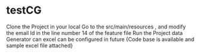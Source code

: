 # testCG
Clone the Project in your local
Go to the src/main/resources , and modify the email Id in the line number 14 of the feature file
Run the Project 
data Generator can excel can be configured in future {Code base is available and sample excel file attached}
